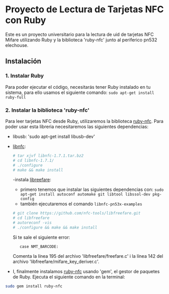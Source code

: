 # Proyecto de Lectura de Tarjetas NFC con Ruby

Este es un proyecto universitario para la lectura de uid de tarjetas NFC Mifare utilizando Ruby y la biblioteca 'ruby-nfc' junto al periferico pn532 elechouse.

## Instalación

### 1. Instalar Ruby

Para poder ejecutar el código, necesitarás tener Ruby instalado en tu sistema, para ello usamos el siguiente comando:
`sudo apt-get install ruby-full`

### 2. Instalar la biblioteca 'ruby-nfc'

Para leer tarjetas NFC desde Ruby, utilizaremos la biblioteca [ruby-nfc](). 
Para poder usar esta libreria necesitaremos las siguientes dependencias:
- libusb: 'sudo apt-get install libusb-dev'
- [libnfc]():
  ```bash
  # tar xjvf libnfc-1.7.1.tar.bz2
  # cd libnfc-1.7.1/
  # ./configure
  # make && make install
  ```
  -instala [libreefare]():
    - primero tenemos que instalar las siguientes dependencias con:
      `sudo apt-get install autoconf automake git libtool libssol-dev pkg-config`
    - también ejecutaremos el comando `libnfc-pn53x-examples`
  ```bash
  # git clone https://github.com/nfc-tools/libfreefare.git
  # cd libfreefare
  # autoreconf -vis
  # ./configure && make && make install
  ```
  Si te sale el siguiente error:
  ```mifare_key_deriver.c:141:10: error: ‘NMT_BARCODE’ undeclared (first use in this function)
     case NMT_BARCODE:
  ```
  Comenta la línea 195 del archivo 'libfreefare/freefare.c'
  i la línea 142 del archivo 'libfreefare/mifare_key_deriver.c'.

- I, finalmente instalamos [ruby-nfc]() usando 'gem', el gestor de paquetes de Ruby. Ejecuta el siguiente comando en la terminal:
```bash
sudo gem install ruby-nfc
```

